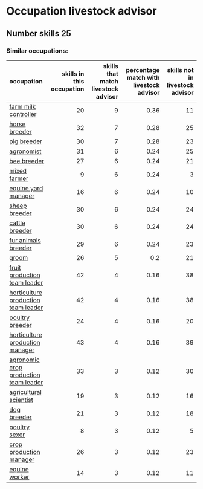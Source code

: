 # Occupation livestock advisor
## Number skills 25
### Similar occupations:
| occupation                                                                        |   skills in this occupation |   skills that match livestock advisor |   percentage match with livestock advisor |   skills not in livestock advisor |
|:----------------------------------------------------------------------------------|----------------------------:|--------------------------------------:|------------------------------------------:|----------------------------------:|
| [farm milk controller](farm_milk_controller.md)                                   |                          20 |                                     9 |                                      0.36 |                                11 |
| [horse breeder](horse_breeder.md)                                                 |                          32 |                                     7 |                                      0.28 |                                25 |
| [pig breeder](pig_breeder.md)                                                     |                          30 |                                     7 |                                      0.28 |                                23 |
| [agronomist](agronomist.md)                                                       |                          31 |                                     6 |                                      0.24 |                                25 |
| [bee breeder](bee_breeder.md)                                                     |                          27 |                                     6 |                                      0.24 |                                21 |
| [mixed farmer](mixed_farmer.md)                                                   |                           9 |                                     6 |                                      0.24 |                                 3 |
| [equine yard manager](equine_yard_manager.md)                                     |                          16 |                                     6 |                                      0.24 |                                10 |
| [sheep breeder](sheep_breeder.md)                                                 |                          30 |                                     6 |                                      0.24 |                                24 |
| [cattle breeder](cattle_breeder.md)                                               |                          30 |                                     6 |                                      0.24 |                                24 |
| [fur animals breeder](fur_animals_breeder.md)                                     |                          29 |                                     6 |                                      0.24 |                                23 |
| [groom](groom.md)                                                                 |                          26 |                                     5 |                                      0.2  |                                21 |
| [fruit production team leader](fruit_production_team_leader.md)                   |                          42 |                                     4 |                                      0.16 |                                38 |
| [horticulture production team leader](horticulture_production_team_leader.md)     |                          42 |                                     4 |                                      0.16 |                                38 |
| [poultry breeder](poultry_breeder.md)                                             |                          24 |                                     4 |                                      0.16 |                                20 |
| [horticulture production manager](horticulture_production_manager.md)             |                          43 |                                     4 |                                      0.16 |                                39 |
| [agronomic crop production team leader](agronomic_crop_production_team_leader.md) |                          33 |                                     3 |                                      0.12 |                                30 |
| [agricultural scientist](agricultural_scientist.md)                               |                          19 |                                     3 |                                      0.12 |                                16 |
| [dog breeder](dog_breeder.md)                                                     |                          21 |                                     3 |                                      0.12 |                                18 |
| [poultry sexer](poultry_sexer.md)                                                 |                           8 |                                     3 |                                      0.12 |                                 5 |
| [crop production manager](crop_production_manager.md)                             |                          26 |                                     3 |                                      0.12 |                                23 |
| [equine worker](equine_worker.md)                                                 |                          14 |                                     3 |                                      0.12 |                                11 |
